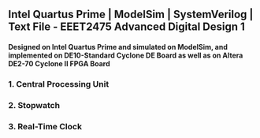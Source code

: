 ## Intel Quartus Prime | ModelSim | SystemVerilog | Text File - EEET2475 Advanced Digital Design 1

#### Designed on **Intel Quartus Prime** and simulated on **ModelSim**, and implemented on **DE10-Standard Cyclone DE Board** as well as on **Altera DE2-70 Cyclone II FPGA Board**

### 1. Central Processing Unit

### 2. Stopwatch

### 3. Real-Time Clock
